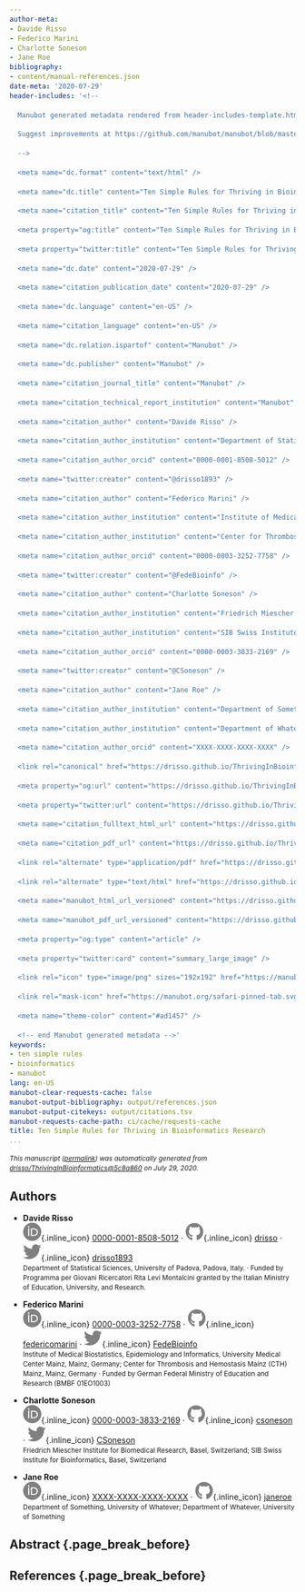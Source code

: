 ```yaml
---
author-meta:
- Davide Risso
- Federico Marini
- Charlotte Soneson
- Jane Roe
bibliography:
- content/manual-references.json
date-meta: '2020-07-29'
header-includes: '<!--

  Manubot generated metadata rendered from header-includes-template.html.

  Suggest improvements at https://github.com/manubot/manubot/blob/master/manubot/process/header-includes-template.html

  -->

  <meta name="dc.format" content="text/html" />

  <meta name="dc.title" content="Ten Simple Rules for Thriving in Bioinformatics Research" />

  <meta name="citation_title" content="Ten Simple Rules for Thriving in Bioinformatics Research" />

  <meta property="og:title" content="Ten Simple Rules for Thriving in Bioinformatics Research" />

  <meta property="twitter:title" content="Ten Simple Rules for Thriving in Bioinformatics Research" />

  <meta name="dc.date" content="2020-07-29" />

  <meta name="citation_publication_date" content="2020-07-29" />

  <meta name="dc.language" content="en-US" />

  <meta name="citation_language" content="en-US" />

  <meta name="dc.relation.ispartof" content="Manubot" />

  <meta name="dc.publisher" content="Manubot" />

  <meta name="citation_journal_title" content="Manubot" />

  <meta name="citation_technical_report_institution" content="Manubot" />

  <meta name="citation_author" content="Davide Risso" />

  <meta name="citation_author_institution" content="Department of Statistical Sciences, University of Padova, Padova, Italy." />

  <meta name="citation_author_orcid" content="0000-0001-8508-5012" />

  <meta name="twitter:creator" content="@drisso1893" />

  <meta name="citation_author" content="Federico Marini" />

  <meta name="citation_author_institution" content="Institute of Medical Biostatistics, Epidemiology and Informatics, University Medical Center Mainz, Mainz, Germany" />

  <meta name="citation_author_institution" content="Center for Thrombosis and Hemostasis Mainz (CTH) Mainz, Mainz, Germany" />

  <meta name="citation_author_orcid" content="0000-0003-3252-7758" />

  <meta name="twitter:creator" content="@FedeBioinfo" />

  <meta name="citation_author" content="Charlotte Soneson" />

  <meta name="citation_author_institution" content="Friedrich Miescher Institute for Biomedical Research, Basel, Switzerland" />

  <meta name="citation_author_institution" content="SIB Swiss Institute for Bioinformatics, Basel, Switzerland" />

  <meta name="citation_author_orcid" content="0000-0003-3833-2169" />

  <meta name="twitter:creator" content="@CSoneson" />

  <meta name="citation_author" content="Jane Roe" />

  <meta name="citation_author_institution" content="Department of Something, University of Whatever" />

  <meta name="citation_author_institution" content="Department of Whatever, University of Something" />

  <meta name="citation_author_orcid" content="XXXX-XXXX-XXXX-XXXX" />

  <link rel="canonical" href="https://drisso.github.io/ThrivingInBioinformatics/" />

  <meta property="og:url" content="https://drisso.github.io/ThrivingInBioinformatics/" />

  <meta property="twitter:url" content="https://drisso.github.io/ThrivingInBioinformatics/" />

  <meta name="citation_fulltext_html_url" content="https://drisso.github.io/ThrivingInBioinformatics/" />

  <meta name="citation_pdf_url" content="https://drisso.github.io/ThrivingInBioinformatics/manuscript.pdf" />

  <link rel="alternate" type="application/pdf" href="https://drisso.github.io/ThrivingInBioinformatics/manuscript.pdf" />

  <link rel="alternate" type="text/html" href="https://drisso.github.io/ThrivingInBioinformatics/v/5c8a860ddbf537ef6ffa409a08716688bddd378f/" />

  <meta name="manubot_html_url_versioned" content="https://drisso.github.io/ThrivingInBioinformatics/v/5c8a860ddbf537ef6ffa409a08716688bddd378f/" />

  <meta name="manubot_pdf_url_versioned" content="https://drisso.github.io/ThrivingInBioinformatics/v/5c8a860ddbf537ef6ffa409a08716688bddd378f/manuscript.pdf" />

  <meta property="og:type" content="article" />

  <meta property="twitter:card" content="summary_large_image" />

  <link rel="icon" type="image/png" sizes="192x192" href="https://manubot.org/favicon-192x192.png" />

  <link rel="mask-icon" href="https://manubot.org/safari-pinned-tab.svg" color="#ad1457" />

  <meta name="theme-color" content="#ad1457" />

  <!-- end Manubot generated metadata -->'
keywords:
- ten simple rules
- bioinformatics
- manubot
lang: en-US
manubot-clear-requests-cache: false
manubot-output-bibliography: output/references.json
manubot-output-citekeys: output/citations.tsv
manubot-requests-cache-path: ci/cache/requests-cache
title: Ten Simple Rules for Thriving in Bioinformatics Research
...
```







<small><em>
This manuscript
([permalink](https://drisso.github.io/ThrivingInBioinformatics/v/5c8a860ddbf537ef6ffa409a08716688bddd378f/))
was automatically generated
from [drisso/ThrivingInBioinformatics@5c8a860](https://github.com/drisso/ThrivingInBioinformatics/tree/5c8a860ddbf537ef6ffa409a08716688bddd378f)
on July 29, 2020.
</em></small>

## Authors



+ **Davide Risso**<br>
    ![ORCID icon](images/orcid.svg){.inline_icon}
    [0000-0001-8508-5012](https://orcid.org/0000-0001-8508-5012)
    · ![GitHub icon](images/github.svg){.inline_icon}
    [drisso](https://github.com/drisso)
    · ![Twitter icon](images/twitter.svg){.inline_icon}
    [drisso1893](https://twitter.com/drisso1893)<br>
  <small>
     Department of Statistical Sciences, University of Padova, Padova, Italy.
     · Funded by Programma per Giovani Ricercatori Rita Levi Montalcini granted by the Italian Ministry of Education, University, and Research.
  </small>

+ **Federico Marini**<br>
    ![ORCID icon](images/orcid.svg){.inline_icon}
    [0000-0003-3252-7758](https://orcid.org/0000-0003-3252-7758)
    · ![GitHub icon](images/github.svg){.inline_icon}
    [federicomarini](https://github.com/federicomarini)
    · ![Twitter icon](images/twitter.svg){.inline_icon}
    [FedeBioinfo](https://twitter.com/FedeBioinfo)<br>
  <small>
     Institute of Medical Biostatistics, Epidemiology and Informatics, University Medical Center Mainz, Mainz, Germany; Center for Thrombosis and Hemostasis Mainz (CTH) Mainz, Mainz, Germany
     · Funded by German Federal Ministry of Education and Research (BMBF 01EO1003)
  </small>

+ **Charlotte Soneson**<br>
    ![ORCID icon](images/orcid.svg){.inline_icon}
    [0000-0003-3833-2169](https://orcid.org/0000-0003-3833-2169)
    · ![GitHub icon](images/github.svg){.inline_icon}
    [csoneson](https://github.com/csoneson)
    · ![Twitter icon](images/twitter.svg){.inline_icon}
    [CSoneson](https://twitter.com/CSoneson)<br>
  <small>
     Friedrich Miescher Institute for Biomedical Research, Basel, Switzerland; SIB Swiss Institute for Bioinformatics, Basel, Switzerland
  </small>

+ **Jane Roe**<br>
    ![ORCID icon](images/orcid.svg){.inline_icon}
    [XXXX-XXXX-XXXX-XXXX](https://orcid.org/XXXX-XXXX-XXXX-XXXX)
    · ![GitHub icon](images/github.svg){.inline_icon}
    [janeroe](https://github.com/janeroe)<br>
  <small>
     Department of Something, University of Whatever; Department of Whatever, University of Something
  </small>



## Abstract {.page_break_before}




## References {.page_break_before}

<!-- Explicitly insert bibliography here -->
<div id="refs"></div>
